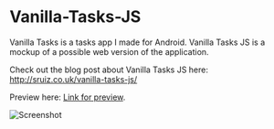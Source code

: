 # Vanilla-Tasks-JS

Vanilla Tasks is a tasks app I made for Android. Vanilla Tasks JS is a mockup of a possible web version of the application.

Check out the blog post about Vanilla Tasks JS here: http://sruiz.co.uk/vanilla-tasks-js/

Preview here: [Link for preview](https://rawgit.com/vephinx/Vanilla-Tasks-JS/master/index.html).

![Screenshot](https://github.com/vephinx/Vanilla-Tasks-JS/blob/master/vanillatasksjs.jpg)

